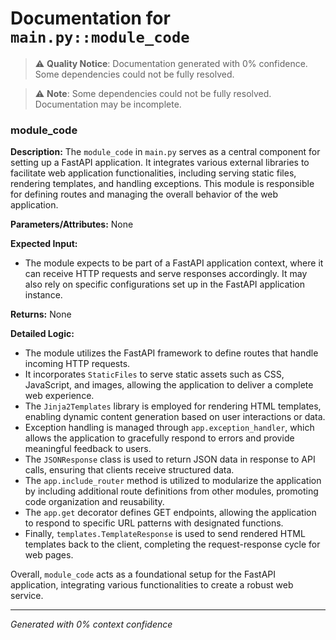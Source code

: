 # Documentation for `main.py::module_code`

> ⚠️ **Quality Notice**: Documentation generated with 0% confidence. Some dependencies could not be fully resolved.


> ⚠️ **Note**: Some dependencies could not be fully resolved. Documentation may be incomplete.
### module_code

**Description:**
The `module_code` in `main.py` serves as a central component for setting up a FastAPI application. It integrates various external libraries to facilitate web application functionalities, including serving static files, rendering templates, and handling exceptions. This module is responsible for defining routes and managing the overall behavior of the web application.

**Parameters/Attributes:**
None

**Expected Input:**
- The module expects to be part of a FastAPI application context, where it can receive HTTP requests and serve responses accordingly. It may also rely on specific configurations set up in the FastAPI application instance.

**Returns:**
None

**Detailed Logic:**
- The module utilizes the FastAPI framework to define routes that handle incoming HTTP requests. 
- It incorporates `StaticFiles` to serve static assets such as CSS, JavaScript, and images, allowing the application to deliver a complete web experience.
- The `Jinja2Templates` library is employed for rendering HTML templates, enabling dynamic content generation based on user interactions or data.
- Exception handling is managed through `app.exception_handler`, which allows the application to gracefully respond to errors and provide meaningful feedback to users.
- The `JSONResponse` class is used to return JSON data in response to API calls, ensuring that clients receive structured data.
- The `app.include_router` method is utilized to modularize the application by including additional route definitions from other modules, promoting code organization and reusability.
- The `app.get` decorator defines GET endpoints, allowing the application to respond to specific URL patterns with designated functions.
- Finally, `templates.TemplateResponse` is used to send rendered HTML templates back to the client, completing the request-response cycle for web pages.

Overall, `module_code` acts as a foundational setup for the FastAPI application, integrating various functionalities to create a robust web service.

---
*Generated with 0% context confidence*
